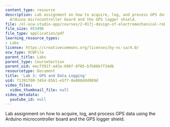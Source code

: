 ```yaml
---
content_type: resource
description: Lab assignment on how to acquire, log, and process GPS data using the
  Arduino microcontroller board and the GPS logger shield.
file: /ol-ocw-studio-app/courses/2-017j-design-of-electromechanical-robotic-systems-fall-2009/71391f00345485b1e5f78e888ddd089d_MIT2_017JF09_slides3.pdf
file_size: 953496
file_type: application/pdf
learning_resource_types:
- Labs
license: https://creativecommons.org/licenses/by-nc-sa/4.0/
ocw_type: OCWFile
parent_title: Labs
parent_type: CourseSection
parent_uid: eec7391f-a43a-696f-8f85-b7b86b7f34db
resourcetype: Document
title: 'Lab 3: GPS and Data Logging'
uid: 71391f00-3454-85b1-e5f7-8e888ddd089d
video_files:
  video_thumbnail_file: null
video_metadata:
  youtube_id: null
---
```

Lab assignment on how to acquire, log, and process GPS data using the Arduino microcontroller board and the GPS logger shield.